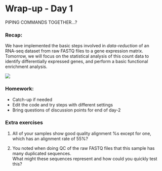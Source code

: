 # Wrap-up - Day 1 

PIPING COMMANDS TOGETHER...?


### Recap: 
We have implemented the basic steps involved in *data-reduction* of an RNA-seq dataset from raw FASTQ files to a gene expression matrix. Tomorrow, we will focus on the statistical analysis of this count data to identify differentially expressed genes, and perform a basic functional enrichment analysis. 

![](day1_summary.png)

### Homework: 
- Catch-up if needed
- Edit the code and try steps with different settings 
- Bring questions of discussion points for end of day-2




### Extra exercises

1. All of your samples show good quality alignment %s except for one, which has an alignment rate of 55%?  

2. You noted when doing QC of the raw FASTQ files that this sample has many duplicated sequences.  
What might these sequences represent and how could you quickly test this?

